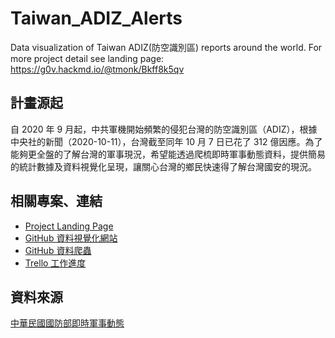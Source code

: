 # Taiwan_ADIZ_Alerts
Data visualization of Taiwan ADIZ(防空識別區) reports around the world. For more project detail see landing page: https://g0v.hackmd.io/@tmonk/Bkff8k5qv

## 計畫源起
自 2020 年 9 月起，中共軍機開始頻繁的侵犯台灣的防空識別區（ADIZ），根據中央社的新聞（2020-10-11），台灣截至同年 10 月 7 日已花了 312 億因應。為了能夠更全盤的了解台灣的軍事現況，希望能透過爬梳即時軍事動態資料，提供簡易的統計數據及資料視覺化呈現，讓關心台灣的鄉民快速得了解台灣國安的現況。

## 相關專案、連結
- [Project Landing Page](https://g0v.hackmd.io/@tmonk/Bkff8k5qv/)
- [GitHub 資料視覺化網站](https://github.com/felixshai/Taiwan_ADIZ_alerts)
- [GitHub 資料爬蟲](https://github.com/felixshai/mnd_ADIZ_news_crawler)
- [Trello 工作進度](https://trello.com/b/mI77X8dl/cronjob-and-crawler)

## 資料來源
[中華民國國防部即時軍事動態](https://www.mnd.gov.tw/PublishTable.aspx?Types=%E5%8D%B3%E6%99%82%E8%BB%8D%E4%BA%8B%E5%8B%95%E6%85%8B&title=%E5%9C%8B%E9%98%B2%E6%B6%88%E6%81%AF)
